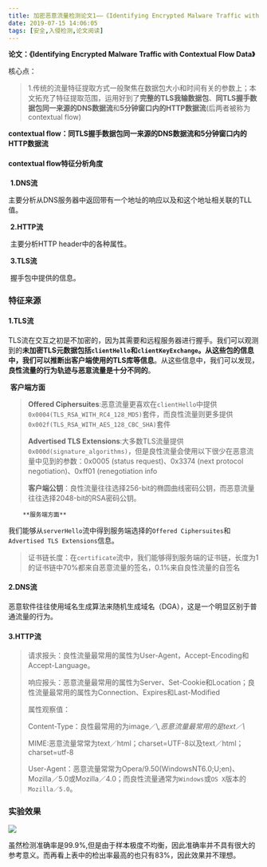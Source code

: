 ```yaml
---
title: 加密恶意流量检测论文1——《Identifying Encrypted Malware Traffic with Contextual Flow Data》
date: 2019-07-15 14:06:05
tags: [安全,入侵检测,论文阅读]
---
```


**论文：《Identifying Encrypted Malware Traffic with Contextual Flow Data》**

核心点：

> 1.传统的流量特征提取方式一般聚焦在数据包大小和时间有关的参数上；本文拓充了特征提取范围，运用好到了**完整的TLS我输数据包**、**同TLS握手数据包同一来源的DNS数据流**和**5分钟窗口内的HTTP数据流**(后两者被称为contextual flow)





**contextual flow：同TLS握手数据包同一来源的DNS数据流和5分钟窗口内的HTTP数据流**

#### contextual flow特征分析角度

​		**1.DNS流**

​		主要分析从DNS服务器中返回带有一个地址的响应以及和这个地址相关联的TLL值。

​		**2.HTTP流**

​		主要分析HTTP header中的各种属性。

​		**3.TLS流**

​		握手包中提供的信息。



### 特征来源

#### 1.TLS流

​		TLS流在交互之初是不加密的，因为其需要和远程服务器进行握手。我们可以观测到的**未加密TLS元数据包括`clientHello`和`clientKeyExchange`。**从这些包的信息中，我们**可以推断出客户端使用的TLS库等信息**。从这些信息中，我们可以发现，**良性流量的行为轨迹与恶意流量是十分不同的**。

​		**客户端方面**

> **Offered Ciphersuites**:恶意流量更喜欢在`clientHello`中提供`0x0004(TLS_RSA_WITH_RC4_128_MD5)`套件，而良性流量则更多提供`0x002f(TLS_RSA_WITH_AES_128_CBC_SHA)`套件
>
> **Advertised TLS Extensions**:大多数TLS流量提供`0x000d(signature_algorithms)`，但是良性流量会使用以下很少在恶意流量中见到的参数：0x0005 (status request)、0x3374 (next protocol negotiation)、0xff01 (renegotiation info
>
> **客户端公钥**：良性流量往往选择256-bit的椭圆曲线密码公钥，而恶意流量往往选择2048-bit的RSA密码公钥。

 		**服务端方面**

​		我们能够从`serverHello`流中得到服务端选择的`Offered Ciphersuites`和`Advertised TLS Extensions`信息。

> 证书链长度：在`certificate`流中，我们能够得到服务端的证书链，长度为1的证书链中70%都来自恶意流量的签名，0.1%来自良性流量的自签名



#### 2.DNS流

​	恶意软件往往使用域名生成算法来随机生成域名（DGA），这是一个明显区别于普通流量的行为。



#### 3.HTTP流

> 请求报头：良性流量最常用的属性为User-Agent，Accept-Encoding和Accept-Language。
>
> 响应报头：恶意流量最常用的属性为Server、Set-Cookie和Location；良性流量最常用的属性为Connection、Expires和Last-Modified
>
> 属性观察值：
>
> ​	Content-Type：良性最常用的为image／\\*,恶意流量最常用的是text／\\*	
>
> ​	MIME:恶意流量常常为text／html；charset=UTF-8以及text／html；charset=utf-8
>
> ​	User-Agent：恶意流量常常为Opera/9.50(WindowsNT6.0;U;en)、Mozilla／5.0或Mozilla／4.0；而良性流量通常为`Windows`或`OS X`版本的`Mozilla／5.0`。



### 实验效果

![](https://github.com/AnchoretY/images/blob/master/blog/思科加密流量检测实验结果.png?raw=true)

​	虽然检测准确率是99.9%,但是由于样本极度不均衡，因此准确率并不具有很大的参考意义。而再看上表中的检出率最高的也只有83%，因此效果并不理想。